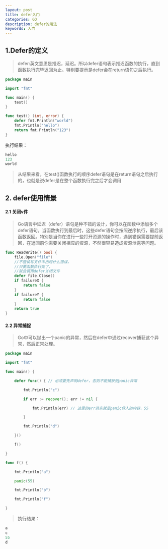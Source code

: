 ```yaml
---
layout: post
title: defer入门
categories: GO
description: defer的用法
keywords: 入门
---
```


## 1.Defer的定义
> defer:英文意思是推迟，延迟。所以defer语句表示推迟函数的执行，直到函数执行完毕返回为止。特别要提示是defer会在return语句之后执行。

```go
package main

import "fmt"

func main() {
	test()
}

func test() (int, error) {
	defer fmt.Println("world")
	fmt.Println("hello")
	return fmt.Println("123")
}
```
执行结果：
```go
hello
123
world
```
> 从结果来看，在test()函数执行的顺序defer语句是在return语句之后执行的，也就是说defer是在整个函数执行完之后才会调用

## 2. defer使用情景

#### 2.1 关闭v件
> Go语言中延迟（defer）语句是种不错的设计，你可以在函数中添加多个defer语句。当函数执行到最后时，这些defer语句会按照逆序执行，最后该函数返回。特别是当你在进行一些打开资源的操作时，遇到错误需要提前返回，在返回前你需要关闭相应的资源，不然很容易造成资源泄露等问题。

```go
func ReadWrite() bool {
	file.Open("file")
	//不管读写文件中出现什么错误，
	//只要函数执行完了，
	//就会调用defer关闭文件
	defer file.Close() 
	if failureX {
		return false
	}
	if failureY {
		return false
	}
	return true
}
```
#### 2.2 异常捕捉
> Go中可以抛出一个panic的异常，然后在defer中通过recover捕获这个异常，然后正常处理。

```go
package main

import "fmt"

func main() {

	defer func() { // 必须要先声明defer，否则不能捕获到panic异常

		fmt.Println("c")

		if err := recover(); err != nil {

			fmt.Println(err) // 这里的err其实就是panic传入的内容，55

		}

		fmt.Println("d")

	}()

	f()

}

func f() {

	fmt.Println("a")

	panic(55)

	fmt.Println("b")

	fmt.Println("f")

}

```
> 执行结果：

```go
a
c
55
d
```